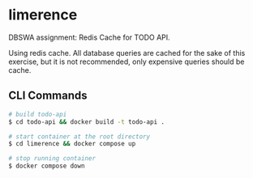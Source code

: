 # limerence

DBSWA assignment: Redis Cache for TODO API. 

Using redis cache. All database queries are cached for the sake of this exercise, but it is not recommended,
only expensive queries should be cache.

## CLI Commands

```bash
# build todo-api
$ cd todo-api && docker build -t todo-api .

# start container at the root directory
$ cd limerence && docker compose up

# stop running container
$ docker compose down
```
